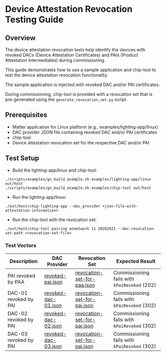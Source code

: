 # Device Attestation Revocation Testing Guide

## Overview

The device attestation revocation tests help identify the devices with revoked
DACs (Device Attestation Certificates) and PAIs (Product Attestation
Intermediates) during commissioning.

This guide demonstrates how to use a sample application and chip-tool to test
the device attestation revocation functionality.

The sample application is injected with revoked DAC and/or PAI certificates.

During commissioning, chip-tool is provided with a revocation set that is
pre-generated using the `generate_revocation_set.py` script.

## Prerequisites

-   Matter application for Linux platform (e.g., examples/lighting-app/linux)
-   DAC provider JSON file containing revoked DAC and/or PAI certificates
-   chip-tool
-   Device attestation revocation set for the respective DAC and/or PAI

## Test Setup

-   Build the lighting-app/linux and chip-tool:

```
./scripts/examples/gn_build_example.sh examples/lighting-app/linux out/host
./scripts/examples/gn_build_example.sh examples/chip-tool out/host
```

-   Run the lighting-app/linux:

```
./out/host/chip-lighting-app --dac_provider <json-file-with-attestation-information>
```

-   Run the chip-tool with the revocation set:

```
./out/host/chip-tool pairing onnetwork 11 20202021 --dac-revocation-set-path <revocation-set-file>
```

### Test Vectors

| Description           | DAC Provider                                                                                                                 | Revocation Set                                                                                                                     | Expected Result                              |
| --------------------- | ---------------------------------------------------------------------------------------------------------------------------- | ---------------------------------------------------------------------------------------------------------------------------------- | -------------------------------------------- |
| PAI revoked by PAA    | [revoked-pai.json](../../credentials/test/revoked-attestation-certificates/dac-provider-test-vectors/revoked-pai.json)       | [revocation-set-for-paa.json](../../credentials/test/revoked-attestation-certificates/revocation-sets/revocation-set-for-paa.json) | Commissioning fails with `kPaiRevoked` (202) |
| DAC-01 revoked by PAI | [revoked-dac-01.json](../../credentials/test/revoked-attestation-certificates/dac-provider-test-vectors/revoked-dac-01.json) | [revocation-set-for-pai.json](../../credentials/test/revoked-attestation-certificates/revocation-sets/revocation-set-for-pai.json) | Commissioning fails with `kPaiRevoked` (302) |
| DAC-02 revoked by PAI | [revoked-dac-02.json](../../credentials/test/revoked-attestation-certificates/dac-provider-test-vectors/revoked-dac-02.json) | [revocation-set-for-pai.json](../../credentials/test/revoked-attestation-certificates/revocation-sets/revocation-set-for-pai.json) | Commissioning fails with `kPaiRevoked` (302) |
| DAC-03 revoked by PAI | [revoked-dac-03.json](../../credentials/test/revoked-attestation-certificates/dac-provider-test-vectors/revoked-dac-03.json) | [revocation-set-for-pai.json](../../credentials/test/revoked-attestation-certificates/revocation-sets/revocation-set-for-pai.json) | Commissioning fails with `kPaiRevoked` (302) |
